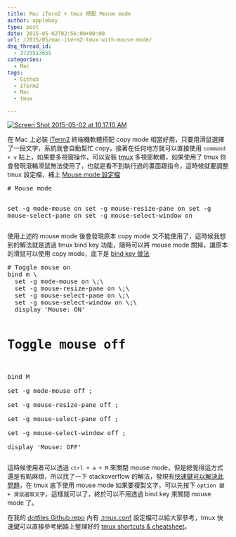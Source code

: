 ```yaml
---
title: Mac iTerm2 + tmux 搭配 Mouse mode
author: appleboy
type: post
date: 2015-05-02T02:56:00+00:00
url: /2015/05/mac-iterm2-tmux-with-mouse-mode/
dsq_thread_id:
  - 3729513655
categories:
  - Mac
tags:
  - Github
  - iTerm2
  - Mac
  - tmux

---
```

[<img src="https://i0.wp.com/farm8.staticflickr.com/7708/17151857929_cd5bd6c97b_z.jpg?resize=640%2C368&#038;ssl=1" alt="Screen Shot 2015-05-02 at 10.17.10 AM" data-recalc-dims="1" />][1]

在 Mac 上必裝 [iTerm2][2] 終端機軟體搭配 copy mode 相當好用，只要用滑鼠選擇了一段文字，系統就會自動幫忙 copy，接著在任何地方就可以直接使用 `command + v` 貼上，如果要多視窗操作，可以安裝 [tmux][3] 多視窗軟體，如果使用了 tmux 你會發現滾輪滑鼠無法使用了，也就是看不到執行過的畫面跟指令，這時候就要調整 tmux 設定檔，補上 [Mouse mode 設定檔][4]

<!--more-->

<div>
  <pre class="brush: bash; title: ; notranslate" title=""># Mouse mode

set -g mode-mouse on
set -g mouse-resize-pane on
set -g mouse-select-pane on
set -g mouse-select-window on</pre>
</div>

使用上述的 mouse mode 後會發現原本 copy mode 又不能使用了，這時候我想到的解法就是透過 tmux bind key 功能，隨時可以將 mouse mode 關掉，讓原本的滑鼠可以使用 copy mode，底下是 [bind key 做法][4]

<div>
  <pre class="brush: bash; title: ; notranslate" title=""># Toggle mouse on
bind m \
  set -g mode-mouse on \;\
  set -g mouse-resize-pane on \;\
  set -g mouse-select-pane on \;\
  set -g mouse-select-window on \;\
  display 'Mouse: ON'

# Toggle mouse off
bind M \
  set -g mode-mouse off \;\
  set -g mouse-resize-pane off \;\
  set -g mouse-select-pane off \;\
  set -g mouse-select-window off \;\
  display 'Mouse: OFF'</pre>
</div>

這時候使用者可以透過 `ctrl + a + M` 來關閉 mouse mode，但是總覺得這方式還是有點麻煩，所以找了一下 stackoverflow 的解法，發現有[快速鍵可以解決此問題][5]，在 tmux 底下使用 mouse mode 如果要複製文字，可以先按下 `option 鍵 + 滑鼠選取文字`，這樣就可以了，終於可以不用透過 bind key 來關閉 mouse mode 了。

在我的 [dotfiles Github repo][6] 內有 [.tmux.conf][7] 設定檔可以給大家參考，tmux 快速鍵可以直接參考網路上整理好的 [tmux shortcuts & cheatsheet][8]。

 [1]: https://www.flickr.com/photos/appleboy/17151857929 "Screen Shot 2015-05-02 at 10.17.10 AM by Bo-Yi Wu, on Flickr"
 [2]: http://iterm2.com/
 [3]: http://tmux.sourceforge.net/
 [4]: https://github.com/appleboy/dotfiles/blob/master/.tmux.conf#L77-L82
 [5]: https://stackoverflow.com/questions/12287432/how-to-copy-to-system-clipboard-from-tmux-output-after-mouse-selection/19843650#19843650
 [6]: https://github.com/appleboy/dotfiles
 [7]: https://github.com/appleboy/dotfiles/blob/master/.tmux.conf
 [8]: https://gist.github.com/MohamedAlaa/2961058